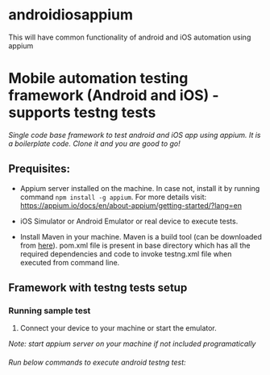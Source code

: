 # androidiosappium
This will have common functionality of android and iOS automation using appium
# Mobile automation testing framework (Android and iOS) - supports testng tests

*Single code base framework to test android and iOS app using appium. It is a boilerplate code. Clone it and you are good to go!*

## Prequisites:

- Appium server installed on the machine. In case not, install it by running command `npm install -g appium`. For more details visit: https://appium.io/docs/en/about-appium/getting-started/?lang=en

- iOS Simulator or Android Emulator or real device to execute tests.

- Install Maven in your machine. Maven is a build tool (can be downloaded from [here](https://maven.apache.org/download.cgi)). pom.xml file is present in base directory which has all the required dependencies and code to invoke testng.xml file when executed from command line.

## Framework with testng tests setup 

### Running sample test

1. Connect your device to your machine or start the emulator.

*Note: start appium server on your machine if not included programatically*

###### Run below commands to execute android testng test:
